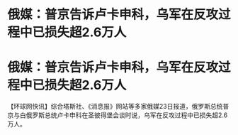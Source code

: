 # 俄媒：普京告诉卢卡申科，乌军在反攻过程中已损失超2.6万人

# 俄媒：普京告诉卢卡申科，乌军在反攻过程中已损失超2.6万人

【环球网快讯】综合塔斯社、《消息报》网站等多家俄媒23日报道，俄罗斯总统普京与白俄罗斯总统卢卡申科在圣彼得堡会谈时说，乌军在反攻过程中已损失超2.6万人。

